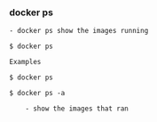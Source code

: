 
### docker ps

    - docker ps show the images running

    $ docker ps

    Examples

    $ docker ps

    $ docker ps -a

        - show the images that ran